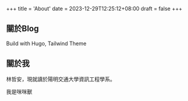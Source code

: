 +++
title = 'About'
date = 2023-12-29T12:25:12+08:00
draft = false
+++


## 關於Blog

Build with Hugo, Tailwind Theme

## 關於我

林哲安，現就讀於陽明交通大學資訊工程學系。

我是咪咪獸